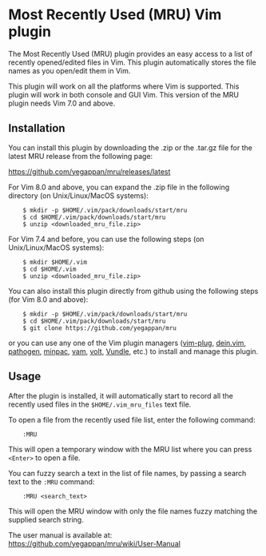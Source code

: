 
# Most Recently Used (MRU) Vim plugin

The Most Recently Used (MRU) plugin provides an easy access to a list of 
recently opened/edited files in Vim. This plugin automatically stores the 
file names as you open/edit them in Vim. 

This plugin will work on all the platforms where Vim is supported. This 
plugin will work in both console and GUI Vim. This version of the MRU 
plugin needs Vim 7.0 and above.

## Installation

You can install this plugin by downloading the .zip or the .tar.gz file for the latest MRU release from the following page:

https://github.com/yegappan/mru/releases/latest

For Vim 8.0 and above, you can expand the .zip file in the following directory (on Unix/Linux/MacOS systems):

```
    $ mkdir -p $HOME/.vim/pack/downloads/start/mru
    $ cd $HOME/.vim/pack/downloads/start/mru
    $ unzip <downloaded_mru_file.zip>
```

For Vim 7.4 and before, you can use the following steps (on Unix/Linux/MacOS systems):

```
    $ mkdir $HOME/.vim
    $ cd $HOME/.vim
    $ unzip <downloaded_mru_file.zip>
```

You can also install this plugin directly from github using the following steps (for Vim 8.0 and above):

```
    $ mkdir -p $HOME/.vim/pack/downloads/start/mru
    $ cd $HOME/.vim/pack/downloads/start/mru
    $ git clone https://github.com/yegappan/mru
```

or you can use any one of the Vim plugin managers ([vim-plug](https://github.com/junegunn/vim-plug), [dein.vim](https://github.com/Shougo/dein.vim), [pathogen](https://github.com/tpope/vim-pathogen), [minpac](https://github.com/k-takata/minpac), [vam](https://github.com/MarcWeber/vim-addon-manager), [volt](https://github.com/vim-volt/volt), [Vundle](https://github.com/VundleVim/Vundle.vim), etc.) to install and manage this plugin.

## Usage
After the plugin is installed, it will automatically start to record all the recently used files in the `$HOME/.vim_mru_files` text file.

To open a file from the recently used file list, enter the following command:
```
	:MRU
```

This will open a temporary window with the MRU list where you can press `<Enter>` to open a file.

You can fuzzy search a text in the list of file names, by passing a search text to the `:MRU` command:
```
	:MRU <search_text>
```
This will open the MRU window with only the file names fuzzy matching the supplied search string.

The user manual is available at:
https://github.com/yegappan/mru/wiki/User-Manual
